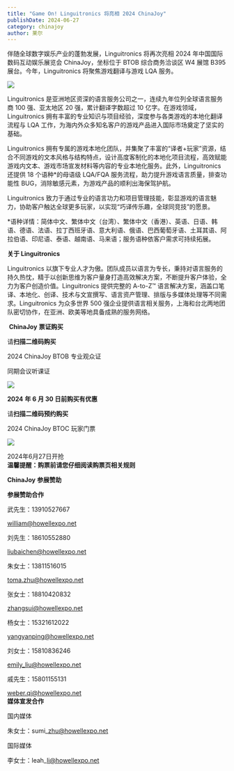 ```yaml
---
title: "Game On! Linguitronics 将亮相 2024 ChinaJoy"
publishDate: 2024-06-27
category: chinajoy
author: 莱尔
---
```


伴随全球数字娱乐产业的蓬勃发展，Linguitronics 将再次亮相 2024 年中国国际数码互动娱乐展览会 ChinaJoy，坐标位于 BTOB 综合商务洽谈区 W4 展馆 B395 展台。今年，Linguitronics 将聚焦游戏翻译与游戏 LQA 服务。

![](https://ec-net-1251389766.cos.ap-shanghai.myqcloud.com/wp-content/uploads/2024/06/20240627210452840.jpg)

Linguitronics 是亚洲地区资深的语言服务公司之一，连续九年位列全球语言服务商 100 强、亚太地区 20 强，累计翻译字数超过 10 亿字。在游戏领域，Linguitronics 拥有丰富的专业知识与项目经验，深度参与各类游戏的本地化翻译流程与 LQA 工作，为海内外众多知名客户的游戏产品进入国际市场奠定了坚实的基础。

Linguitronics 拥有专属的游戏本地化团队，并集聚了丰富的“译者+玩家”资源，结合不同游戏的文本风格与结构特点，设计高度客制化的本地化项目流程，高效赋能游戏内文本、游戏市场宣发材料等内容的专业本地化服务。此外，Linguitronics 还提供 18 个语种\*的母语级 LQA/FQA 服务流程，助力提升游戏语言质量，排查功能性 BUG，消除敏感元素，为游戏产品的顺利出海保驾护航。

Linguitronics 致力于通过专业的语言功力和项目管理技能，彰显游戏的语言魅力，协助客户触达全球更多玩家，以实现“巧译传乐趣，全球同竞技”的愿景。

\*语种详情：简体中文、繁体中文（台湾）、繁体中文（香港）、英语、日语、韩语、德语、法语、拉丁西班牙语、意大利语、俄语、巴西葡萄牙语、土耳其语、阿拉伯语、印尼语、泰语、越南语、马来语；服务语种依客户需求可持续拓展。

**关于 Linguitronics**

Linguitronics 以旗下专业人才为傲。团队成员以语言为专长，秉持对语言服务的持久热忱，精于以创新思维为客户量身打造高效解决方案，不断提升客户体验，全力为客户创造价值。Linguitronics 提供完整的 A-to-Z™ 语言解决方案，涵盖口笔译、本地化、创译、技术与文宣撰写、语言资产管理、排版与多媒体处理等不同需求。Linguitronics 为众多世界 500 强企业提供语言相关服务，上海和台北两地团队密切协作，在亚洲、欧美等地具备成熟的服务网络。

 **ChinaJoy** **票证购买**

  
请**扫描二维码购买**

2024 ChinaJoy BTOB 专业观众证

同期会议听课证

![](https://ec-net-1251389766.cos.ap-shanghai.myqcloud.com/wp-content/uploads/2024/06/20240627210458410.jpg)

**2024** **年 6 月 30 日前购买有优惠**

请**扫描二维码预约购买**

2024 ChinaJoy BTOC 玩家门票

![](https://ec-net-1251389766.cos.ap-shanghai.myqcloud.com/wp-content/uploads/2024/06/20240627210500150-1024x1024.png)

2024年6月27日开抢  
**温馨提醒：购票前请您仔细阅读购票页相关规则**

**ChinaJoy** **参展赞助**

**参展赞助合作**

武先生：13910527667

[william@howellexpo.net](mailto:william@howellexpo.net)

刘先生：18610552880

[liubaichen@howellexpo.net](mailto:liubaichen@howellexpo.net)

朱女士：13811516015

[toma.zhu@howellexpo.net](mailto:toma.zhu@howellexpo.net)

张女士：18810420832

[zhangsui@howellexpo.net](mailto:zhangsui@howellexpo.net)

杨女士：15321612022

[yangyanping@howellexpo.net](mailto:yangyanping@howellexpo.net)

刘女士：15810836246

[emily\_liu@howellexpo.net](mailto:emily_liu@howellexpo.net)

戚先生：15801155131

weber.qi@howellexpo.net  
**媒体宣发合作**

国内媒体

朱女士：sumi\_zhu@howellexpo.net

国际媒体

李女士：leah\_li@howellexpo.net
